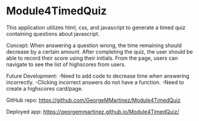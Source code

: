 # Module4TimedQuiz

This application utilizes html, css, and javascript to generate a timed quiz containing questions about javascript.

Concept:
  When answering a question wrong, the time remaining should decrease by a certain amount. After completing the quiz, the user should be able to record their score using their initials. From the page, users can navigate to see the list of highscores from users. 

Future Development:
-Need to add code to decrease time when answering incorrectly.
-Clicking incorrect answers do not have a function.
-Need to create a highscores card/page.

GitHub repo:
https://github.com/GeorgeMMartinez/Module4TimedQuiz

Deployed app:
https://georgemmartinez.github.io/Module4TimedQuiz/